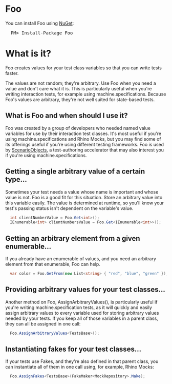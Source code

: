 Foo
===

You can install Foo using [NuGet](http://nuget.org/packages/Foo):

<pre>
  PM> Install-Package Foo
</pre>

# What is it?

Foo creates values for your test class variables so that you can write tests faster.

The values are not random; they're arbitrary. Use Foo when you need a value and don't care what it is. This is particularly useful when you're writing interaction tests, for example using machine.specifications. Because Foo's values are arbitrary, they're not well suited for state-based tests.

## What is Foo and when should I use it?

Foo was created by a group of developers who needed named value variables for use by their interaction test classes. It's most useful if you're using machine.specifications and Rhino Mocks, but you may find some of its offerings useful if you're using different testing frameworks. Foo is used by [ScenarioObjects](https://github.com/lancehilliard/ScenarioObjects), a test-authoring accelerator that may also interest you if you're using machine.specifications.

## Getting a single arbitrary value of a certain type...

Sometimes your test needs a value whose name is important and whose value is not. Foo is a good fit for this situation. Store an arbitrary value into this variable easily. The value is determined at runtime, so you'll know your test's passing status isn't dependent on the variable's value.

```c#
  int clientNumberValue = Foo.Get<int>();
  IEnumerable<int> clientNumbersValue = Foo.Get<IEnumerable<int>>();
```

## Getting an arbitrary element from a given enumerable...

If you already have an enumerable of values, and you need an arbitrary element from that enumerable, Foo can help.

```c#
  var color = Foo.GetFrom(new List<string> { "red", "blue", "green" });
```

## Providing arbitrary values for your test classes...

Another method on Foo, AssignArbitraryValues<T>(), is particularly useful if you're writing machine.specification tests, as it will quickly and easily assign arbitrary values to every variable used for storing arbitrary values needed by your tests. If you keep all of those variables in a parent class, they can all be assigned in one call:

```c#
  Foo.AssignArbitraryValues<TestsBase>();
```

## Instantiating fakes for your test classes...

If your tests use Fakes, and they're also defined in that parent class, you can instantiate all of them in one call using, for example, Rhino Mocks:

```c#
  Foo.AssignFakes<TestsBase>(FakeMaker<MockRepository>.Make);
```
